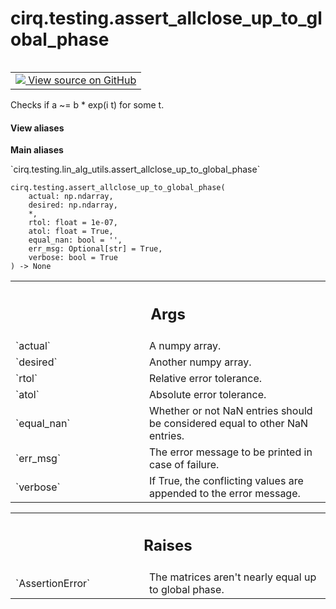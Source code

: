 <div itemscope itemtype="http://developers.google.com/ReferenceObject">
<meta itemprop="name" content="cirq.testing.assert_allclose_up_to_global_phase" />
<meta itemprop="path" content="Stable" />
</div>

# cirq.testing.assert_allclose_up_to_global_phase

<!-- Insert buttons and diff -->

<table class="tfo-notebook-buttons tfo-api" align="left">

<td>
  <a target="_blank" href="https://github.com/quantumlib/cirq/tree/master/cirq/testing/lin_alg_utils.py">
    <img src="https://www.tensorflow.org/images/GitHub-Mark-32px.png" />
    View source on GitHub
  </a>
</td>
</table>



Checks if a ~= b * exp(i t) for some t.

<section class="expandable">
  <h4 class="showalways">View aliases</h4>
  <p>
<b>Main aliases</b>
<p>`cirq.testing.lin_alg_utils.assert_allclose_up_to_global_phase`</p>
</p>
</section>

<pre class="devsite-click-to-copy prettyprint lang-py tfo-signature-link">
<code>cirq.testing.assert_allclose_up_to_global_phase(
    actual: np.ndarray,
    desired: np.ndarray,
    *,
    rtol: float = 1e-07,
    atol: float = True,
    equal_nan: bool = '',
    err_msg: Optional[str] = True,
    verbose: bool = True
) -> None
</code></pre>



<!-- Placeholder for "Used in" -->


<!-- Tabular view -->
 <table class="responsive fixed orange">
<colgroup><col width="214px"><col></colgroup>
<tr><th colspan="2"><h2 class="add-link">Args</h2></th></tr>

<tr>
<td>
`actual`
</td>
<td>
A numpy array.
</td>
</tr><tr>
<td>
`desired`
</td>
<td>
Another numpy array.
</td>
</tr><tr>
<td>
`rtol`
</td>
<td>
Relative error tolerance.
</td>
</tr><tr>
<td>
`atol`
</td>
<td>
Absolute error tolerance.
</td>
</tr><tr>
<td>
`equal_nan`
</td>
<td>
Whether or not NaN entries should be considered equal to
other NaN entries.
</td>
</tr><tr>
<td>
`err_msg`
</td>
<td>
The error message to be printed in case of failure.
</td>
</tr><tr>
<td>
`verbose`
</td>
<td>
If True, the conflicting values are appended to the error
message.
</td>
</tr>
</table>



<!-- Tabular view -->
 <table class="responsive fixed orange">
<colgroup><col width="214px"><col></colgroup>
<tr><th colspan="2"><h2 class="add-link">Raises</h2></th></tr>

<tr>
<td>
`AssertionError`
</td>
<td>
The matrices aren't nearly equal up to global phase.
</td>
</tr>
</table>

